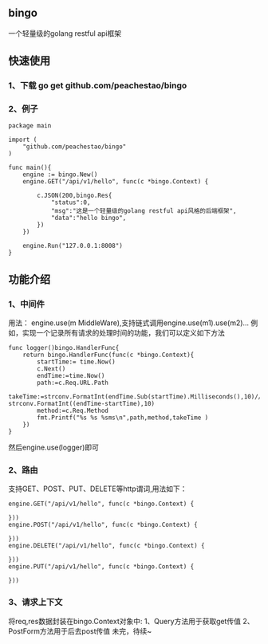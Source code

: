 ## bingo

一个轻量级的golang restful api框架

## 快速使用

### 1、下载 go get github.com/peachestao/bingo
### 2、例子
~~~
package main

import (
	"github.com/peachestao/bingo"
)

func main(){
	engine := bingo.New()
	engine.GET("/api/v1/hello", func(c *bingo.Context) {

		c.JSON(200,bingo.Res{
			"status":0,
			"msg":"这是一个轻量级的golang restful api风格的后端框架",
			"data":"hello bingo",
		})
	})

	engine.Run("127.0.0.1:8008")
}
~~~
## 功能介绍
### 1、中间件
用法：
engine.use(m MiddleWare),支持链式调用engine.use(m1).use(m2)...
例如，实现一个记录所有请求的处理时间的功能，我们可以定义如下方法
~~~
func logger()bingo.HandlerFunc{
	return bingo.HandlerFunc(func(c *bingo.Context){
		startTime:= time.Now()
		c.Next()
		endTime:=time.Now()
		path:=c.Req.URL.Path
		takeTime:=strconv.FormatInt(endTime.Sub(startTime).Milliseconds(),10)// strconv.FormatInt((endTime-startTime),10)
		method:=c.Req.Method
		fmt.Printf("%s %s %sms\n",path,method,takeTime )
	})
}
~~~
然后engine.use(logger)即可
### 2、路由
支持GET、POST、PUT、DELETE等http谓词,用法如下：
~~~
engine.GET("/api/v1/hello", func(c *bingo.Context) {

}))
engine.POST("/api/v1/hello", func(c *bingo.Context) {

}))
engine.DELETE("/api/v1/hello", func(c *bingo.Context) {

}))
engine.PUT("/api/v1/hello", func(c *bingo.Context) {

}))
~~~
### 3、请求上下文
将req,res数据封装在bingo.Context对象中:
1、Query方法用于获取get传值
2、PostForm方法用于后去post传值
未完，待续~
